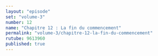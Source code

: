```yaml
---
layout: "episode"
set: "volume-3"
number: 12
name: "Chapitre 12 : La fin du commencement"
permalink: "volume-3/chapitre-12-la-fin-du-commencement"
rutube: 9613960
published: true
---
```

